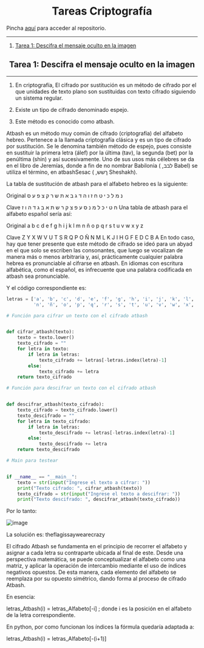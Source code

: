 <h1 align="center">Tareas Criptografía</h1>

Pincha [aquí](https://github.com/PdEXavierMY/Tareas_Criptografia) para acceder al repositorio.

***

1. [Tarea 1: Descifra el mensaje oculto en la imagen](#tarea-1-descifra-el-mensaje-oculto-en-la-imagen)


<h2 align="center">Tarea 1: Descifra el mensaje oculto en la imagen</h2>

***

1. En criptografía, El cifrado por sustitución es un método de cifrado por el que  unidades de texto plano son sustituidas con texto cifrado siguiendo un sistema regular. 

2. Existe un tipo de cifrado denominado espejo. 

3. Este método es conocido como atbash. 

Atbash es un método muy común de cifrado (criptografía) del alfabeto hebreo. Pertenece a la llamada criptografía clásica y es un tipo de cifrado por sustitución. Se le denomina también método de espejo, pues consiste en sustituir la primera letra (álef) por la última (tav), la segunda (bet) por la penúltima (shin) y así sucesivamente. Uno de sus usos más célebres se da en el libro de Jeremías, donde a fin de no nombrar Babilonia ( ,לבב Babel) se utiliza el término, en atbashSesac ( ,ךשש Sheshakh). 

La tabla de sustitución de atbash para el alfabeto hebreo es la siguiente: 

Original נ מ ל כ י ט ח ז ו ה ד ג ב א ת ש ר ק צ פ ע ס 

Clave ח ט י כ ל מ נ ס ע פ צ ק ר ש ת א ב ג ד ה ו ז Una tabla de atbash para el alfabeto español sería así: 

Original  a b c d e f g h i j k l m n ñ o p q r s t u v w x y z 

Clave  Z Y X W V U T S R Q P O Ñ N M L K J I H G F E D C B A En todo caso, hay que tener presente que este método de cifrado se ideó para un abyad en el que solo se escriben las consonantes, que luego se vocalizan de manera más o menos arbitraria y, así, prácticamente cualquier palabra hebrea es pronunciable al cifrarse en atbash. En idiomas con escritura alfabética, como el español, es infrecuente que una palabra codificada en atbash sea pronunciable. 

Y el código correspondiente es:

```python
letras = ['a', 'b', 'c', 'd', 'e', 'f', 'g', 'h', 'i', 'j', 'k', 'l', 'm',
          'n', 'ñ', 'o', 'p', 'q', 'r', 's', 't', 'u', 'v', 'w', 'x', 'y', 'z']

# Función para cifrar un texto con el cifrado atbash


def cifrar_atbash(texto):
    texto = texto.lower()
    texto_cifrado = ""
    for letra in texto:
        if letra in letras:
            texto_cifrado += letras[-letras.index(letra)-1]
        else:
            texto_cifrado += letra
    return texto_cifrado

# Función para descifrar un texto con el cifrado atbash


def descifrar_atbash(texto_cifrado):
    texto_cifrado = texto_cifrado.lower()
    texto_descifrado = ""
    for letra in texto_cifrado:
        if letra in letras:
            texto_descifrado += letras[-letras.index(letra)-1]
        else:
            texto_descifrado += letra
    return texto_descifrado

# Main para testear


if __name__ == "__main__":
    texto = str(input("Ingrese el texto a cifrar: "))
    print("Texto cifrado: ", cifrar_atbash(texto))
    texto_cifrado = str(input("Ingrese el texto a descifrar: "))
    print("Texto descifrado: ", descifrar_atbash(texto_cifrado))
```

Por lo tanto:

![image](https://github.com/PdEXavierMY/Tareas_Criptografia/assets/91721855/681d1350-1d90-4dd3-9b98-1d15535be874)

La solución es: theflagissaywearecrazy

El cifrado Atbash se fundamenta en el principio de recorrer el alfabeto y asignar a cada letra su contraparte ubicada al final de este. Desde una perspectiva matemática, se puede conceptualizar el alfabeto como una matriz, y aplicar la operación de intercambio mediante el uso de índices negativos opuestos. De esta manera, cada elemento del alfabeto se reemplaza por su opuesto simétrico, dando forma al proceso de cifrado Atbash.

En esencia:

letras_Atbash(i) = letras_Alfabeto[-i] ; donde i es la posición en el alfabeto de la letra correspondiente.

En python, por como funcionan los índices la fórmula quedaría adaptada a:

letras_Atbash(i) = letras_Alfabeto[-(i+1)]
